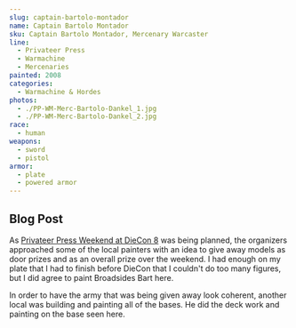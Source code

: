 ```yaml
---
slug: captain-bartolo-montador
name: Captain Bartolo Montador
sku: Captain Bartolo Montador, Mercenary Warcaster
line:
  - Privateer Press
  - Warmachine
  - Mercenaries
painted: 2008
categories:
  - Warmachine & Hordes
photos:
  - ./PP-WM-Merc-Bartolo-Dankel_1.jpg
  - ./PP-WM-Merc-Bartolo-Dankel_2.jpg
race:
  - human
weapons:
  - sword
  - pistol
armor:
  - plate
  - powered armor
---
```


## Blog Post

As [Privateer Press Weekend at DieCon 8](http://www.dankelzahn.com/blog/2008/06/24/dieconprivateer-press-weekend-wrap-up/) was being planned, the organizers approached some of the local painters with an idea to give away models as door prizes and as an overall prize over the weekend. I had enough on my plate that I had to finish before DieCon that I couldn't do too many figures, but I did agree to paint Broadsides Bart here.

In order to have the army that was being given away look coherent, another local was building and painting all of the bases. He did the deck work and painting on the base seen here.
